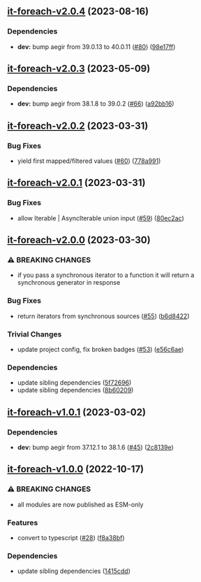 ## [it-foreach-v2.0.4](https://github.com/achingbrain/it/compare/it-foreach-v2.0.3...it-foreach-v2.0.4) (2023-08-16)


### Dependencies

* **dev:** bump aegir from 39.0.13 to 40.0.11 ([#80](https://github.com/achingbrain/it/issues/80)) ([98e17ff](https://github.com/achingbrain/it/commit/98e17ff5f108fce177d98a56c201533a415623e4))

## [it-foreach-v2.0.3](https://github.com/achingbrain/it/compare/it-foreach-v2.0.2...it-foreach-v2.0.3) (2023-05-09)


### Dependencies

* **dev:** bump aegir from 38.1.8 to 39.0.2 ([#66](https://github.com/achingbrain/it/issues/66)) ([a92bb16](https://github.com/achingbrain/it/commit/a92bb1690e8d584292e37c878d40f437036721a7))

## [it-foreach-v2.0.2](https://github.com/achingbrain/it/compare/it-foreach-v2.0.1...it-foreach-v2.0.2) (2023-03-31)


### Bug Fixes

* yield first mapped/filtered values ([#60](https://github.com/achingbrain/it/issues/60)) ([778a991](https://github.com/achingbrain/it/commit/778a9918b13dd5b8743f34f5cb0a9e256aa2a0b7))

## [it-foreach-v2.0.1](https://github.com/achingbrain/it/compare/it-foreach-v2.0.0...it-foreach-v2.0.1) (2023-03-31)


### Bug Fixes

* allow Iterable | AsyncIterable union input ([#59](https://github.com/achingbrain/it/issues/59)) ([80ec2ac](https://github.com/achingbrain/it/commit/80ec2ace4f64b6291b39cb51bc5ebe2cedba7152))

## [it-foreach-v2.0.0](https://github.com/achingbrain/it/compare/it-foreach-v1.0.1...it-foreach-v2.0.0) (2023-03-30)


### ⚠ BREAKING CHANGES

* if you pass a synchronous iterator to a function it will return a synchronous generator in response

### Bug Fixes

* return iterators from synchronous sources ([#55](https://github.com/achingbrain/it/issues/55)) ([b6d8422](https://github.com/achingbrain/it/commit/b6d84222eb8e6d8c8956810d0e2ec1f065909742))


### Trivial Changes

* update project config, fix broken badges ([#53](https://github.com/achingbrain/it/issues/53)) ([e56c6ae](https://github.com/achingbrain/it/commit/e56c6ae9a0a766b5eab77040e92b2e034ce52d2e))


### Dependencies

* update sibling dependencies ([5f72696](https://github.com/achingbrain/it/commit/5f726968d434a28df6a4864b0314e8c49cab08dd))
* update sibling dependencies ([8b60209](https://github.com/achingbrain/it/commit/8b60209d429e282f8d5e5218ee2019ae7153585b))

## [it-foreach-v1.0.1](https://github.com/achingbrain/it/compare/it-foreach-v1.0.0...it-foreach-v1.0.1) (2023-03-02)


### Dependencies

* **dev:** bump aegir from 37.12.1 to 38.1.6 ([#45](https://github.com/achingbrain/it/issues/45)) ([2c8139e](https://github.com/achingbrain/it/commit/2c8139ef060efa72c386aa3863e6c575f6f199e5))

## [it-foreach-v1.0.0](https://github.com/achingbrain/it/compare/it-foreach-v0.1.1...it-foreach-v1.0.0) (2022-10-17)


### ⚠ BREAKING CHANGES

* all modules are now published as ESM-only

### Features

* convert to typescript ([#28](https://github.com/achingbrain/it/issues/28)) ([f8a38bf](https://github.com/achingbrain/it/commit/f8a38bfb1b902e8101f1077eb33c3cea49819464))


### Dependencies

* update sibling dependencies ([1415cdd](https://github.com/achingbrain/it/commit/1415cdd019f32c08b1024e60bf3816619e361938))

